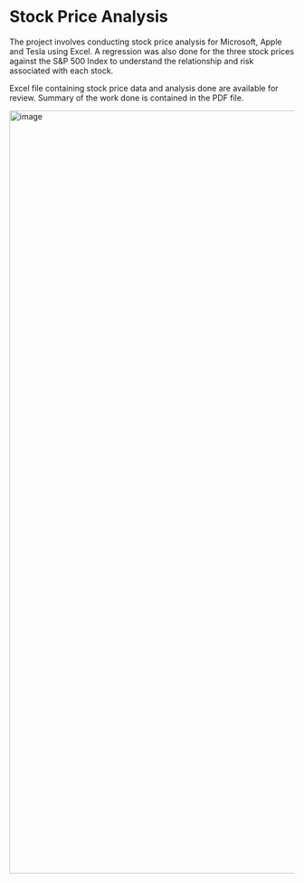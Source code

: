 # Stock Price Analysis
The project involves conducting stock price analysis for Microsoft, Apple and Tesla using Excel.  A regression was also done for the three stock prices against the S&P 500 Index to understand the relationship and risk associated with each stock.

Excel file containing stock price data and analysis done are available for review. Summary of the work done is contained in the PDF file. 

<img width="1348" alt="image" src="https://github.com/soulsuv/stock-price-analysis/assets/104909285/5c74e5ab-dd07-440d-97cd-81e8e2697695">

